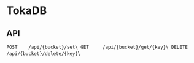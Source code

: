 # TokaDB

## API

`POST    /api/{bucket}/set\
GET     /api/{bucket}/get/{key}\
DELETE  /api/{bucket}/delete/{key}`\


